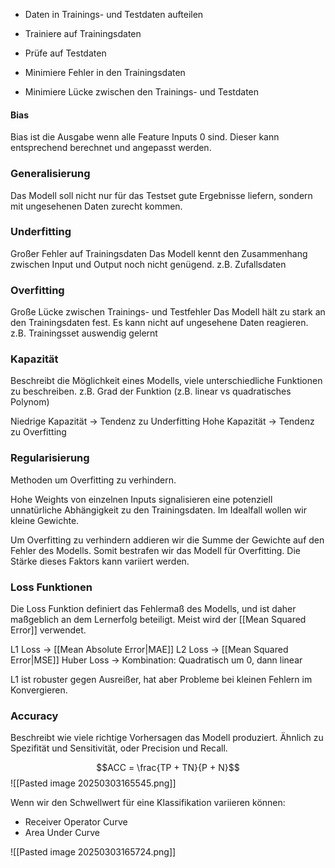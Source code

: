 - Daten in Trainings- und Testdaten aufteilen
- Trainiere auf Trainingsdaten
- Prüfe auf Testdaten

- Minimiere Fehler in den Trainingsdaten
- Minimiere Lücke zwischen den Trainings- und Testdaten

#### Bias

Bias ist die Ausgabe wenn alle Feature Inputs 0 sind. Dieser kann entsprechend berechnet und angepasst werden.

### Generalisierung

Das Modell soll nicht nur für das Testset gute Ergebnisse liefern, sondern mit ungesehenen Daten zurecht kommen.

### Underfitting

Großer Fehler auf Trainingsdaten
Das Modell kennt den Zusammenhang zwischen Input und Output noch nicht genügend.
z.B. Zufallsdaten

### Overfitting

Große Lücke zwischen Trainings- und Testfehler
Das Modell hält zu stark an den Trainingsdaten fest. Es kann nicht auf ungesehene Daten reagieren.
z.B. Trainingsset auswendig gelernt

### Kapazität

Beschreibt die Möglichkeit eines Modells, viele unterschiedliche Funktionen zu beschreiben. z.B. Grad der Funktion (z.B. linear vs quadratisches Polynom)

Niedrige Kapazität -> Tendenz zu Underfitting
Hohe Kapazität -> Tendenz zu Overfitting

### Regularisierung

Methoden um Overfitting zu verhindern.

Hohe Weights von einzelnen Inputs signalisieren eine potenziell unnatürliche Abhängigkeit zu den Trainingsdaten. Im Idealfall wollen wir kleine Gewichte.

Um Overfitting zu verhindern addieren wir die Summe der Gewichte auf den Fehler des Modells. Somit bestrafen wir das Modell für Overfitting. Die Stärke dieses Faktors kann variiert werden.

### Loss Funktionen

Die Loss Funktion definiert das Fehlermaß des Modells, und ist daher maßgeblich an dem Lernerfolg beteiligt. Meist wird der [[Mean Squared Error]] verwendet.

L1 Loss -> [[Mean Absolute Error|MAE]]
L2 Loss -> [[Mean Squared Error|MSE]]
Huber Loss -> Kombination: Quadratisch um 0, dann linear

L1 ist robuster gegen Ausreißer, hat aber Probleme bei kleinen Fehlern im Konvergieren.

### Accuracy

Beschreibt wie viele richtige Vorhersagen das Modell produziert. Ähnlich zu Spezifität und Sensitivität, oder Precision und Recall.

$$ACC = \frac{TP + TN}{P + N}$$
![[Pasted image 20250303165545.png]]

Wenn wir den Schwellwert für eine Klassifikation variieren können:

- Receiver Operator Curve
- Area Under Curve

![[Pasted image 20250303165724.png]]
